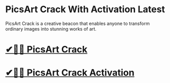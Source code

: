 # PicsArt Crack With Activation Latest

PicsArt Crack is a creative beacon that enables anyone to transform ordinary images into stunning works of art.

# [✔🎉🚀 PicsArt Crack](https://tinyurl.com/te5uctu6)

# [✔🎉🚀 PicsArt Crack Activation](https://tinyurl.com/te5uctu6)
